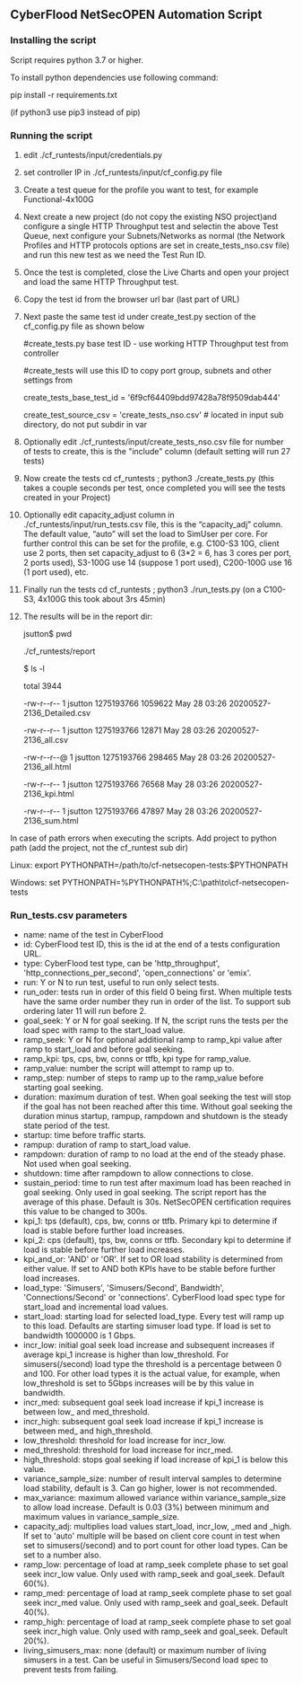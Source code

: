 ## CyberFlood NetSecOPEN Automation Script

### Installing the script
Script requires python 3.7 or higher.

To install python dependencies use following command:

pip install -r requirements.txt

(if python3 use pip3 instead of pip)

### Running the script
 1) edit ./cf_runtests/input/credentials.py
 
 2) set controller IP in ./cf_runtests/input/cf_config.py file
  
 3) Create a test queue for the profile you want to test, for example Functional-4x100G
  
 4) Next create a new project (do not copy the existing NSO project)and configure a single HTTP Throughput test and selectin the above Test Queue, next configure your Subnets/Networks as normal  (the Network Profiles and HTTP protocols options are set in create_tests_nso.csv file) and run this new test as we need the Test Run ID.
  
 5) Once the test is completed, close the Live Charts and open your project and load the same HTTP Throughput test.
  
 6) Copy the test id from the browser url bar (last part of URL)
 
 7) Next paste the same test id under create_test.py section of the cf_config.py file as shown below
 
    #create_tests.py base test ID - use working HTTP Throughput test from controller
   
    #create_tests will use this ID to copy port group, subnets and other settings from
   
    create_tests_base_test_id = '6f9cf64409bdd97428a78f9509dab444'
   
    create_test_source_csv = 'create_tests_nso.csv'  # located in input sub directory, do not put subdir in var
    
 8) Optionally edit ./cf_runtests/input/create_tests_nso.csv file for number of tests to create, this is the "include" column (default setting will run 27 tests)
 
 9) Now create the tests cd cf_runtests ; python3 ./create_tests.py (this takes a couple seconds per test, once completed you will see the tests created in your Project)
 
10) Optionally edit capacity_adjust column in ./cf_runtests/input/run_tests.csv file, this is the “capacity_adj” column. The default value, “auto” will set the load to SimUser per core. For further control this can be set for the profile, e.g. C100-S3 10G, client use 2 ports, then set capacity_adjust to 6 (3*2 = 6, has 3 cores per port, 2 ports used), S3-100G use 14 (suppose 1 port used), C200-100G use 16 (1 port used), etc.

11) Finally run the tests cd cf_runtests ; python3 ./run_tests.py (on a C100-S3, 4x100G this took about 3rs 45min)

12) The results will be in the report dir:

	jsutton$ pwd
	
	./cf_runtests/report
	
	$ ls -l
	
	total 3944
	
	-rw-r--r--  1 jsutton  1275193766  1059622 May 28 03:26 20200527-2136_Detailed.csv
	
	-rw-r--r--  1 jsutton  1275193766    12871 May 28 03:26 20200527-2136_all.csv
	
	-rw-r--r--@ 1 jsutton  1275193766   298465 May 28 03:26 20200527-2136_all.html
	
	-rw-r--r--  1 jsutton  1275193766    76568 May 28 03:26 20200527-2136_kpi.html
	
	-rw-r--r--  1 jsutton  1275193766    47897 May 28 03:26 20200527-2136_sum.html
	 


In case of path errors when executing the scripts.
Add project to python path (add the project, not the cf_runtest sub dir)

Linux: 
export PYTHONPATH=/path/to/cf-netsecopen-tests:$PYTHONPATH

Windows: 
set PYTHONPATH=%PYTHONPATH%;C:\path\to\cf-netsecopen-tests

### Run_tests.csv parameters

- name: name of the test in CyberFlood
- id: CyberFlood test ID, this is the id at the end of a tests configuration URL.
- type: CyberFlood test type, can be 'http_throughput', 'http_connections_per_second', 'open_connections' or 'emix'.
- run: Y or N to run test, useful to run only select tests.
- run_oder: tests run in order of this field 0 being first. When multiple tests have the same order number they run in order of the list. To support sub ordering later 11 will run before 2.
- goal_seek: Y or N for goal seeking. If N, the script runs the tests per the load spec with ramp to the start_load value.
- ramp_seek: Y or N for optional additional ramp to ramp_kpi value after ramp to start_load and before goal seeking.
- ramp_kpi: tps, cps, bw, conns or ttfb, kpi type for ramp_value.
- ramp_value: number the script will attempt to ramp up to.
- ramp_step: number of steps to ramp up to the ramp_value before starting goal seeking.
- duration: maximum duration of test. When goal seeking the test will stop if the goal has not been reached after this time. Without goal seeking the duration minus startup, rampup, rampdown and shutdown is the steady state period of the test.
- startup: time before traffic starts.
- rampup: duration of ramp to start_load value.
- rampdown: duration of ramp to no load at the end of the steady phase. Not used when goal seeking.
- shutdown: time after rampdown to allow connections to close.
- sustain_period: time to run test after maximum load has been reached in goal seeking. Only used in goal seeking. The script report has the average of this phase. Default is 30s. NetSecOPEN certification requires this value to be changed to 300s.
- kpi_1: tps (default), cps, bw, conns or ttfb. Primary kpi to determine if load is stable before further load increases.
- kpi_2: cps (default), tps, bw, conns or ttfb. Secondary kpi to determine if load is stable before further load increases.
- kpi_and_or: 'AND' or 'OR'. If set to OR load stability is determined from either value. If set to AND both KPIs have to be stable before further load increases.
- load_type: 'Simusers', 'Simusers/Second', Bandwidth', 'Connections/Second' or 'connections'. CyberFlood load spec type for start_load and incremental load values.
- start_load: starting load for selected load_type. Every test will ramp up to this load. Defaults are starting simuser load type. If load is set to bandwidth 1000000 is 1 Gbps.
- incr_low: initial goal seek load increase and subsequent increases if average kpi_1 increase is higher than low_threshold. For simusers(/second) load type the threshold is a percentage between 0 and 100. For other load types it is the actual value, for example, when low_threshold is set to 5Gbps increases will be by this value in bandwidth.
- incr_med: subsequent goal seek load increase if kpi_1 increase is between low_ and med_threshold.
- incr_high: subsequent goal seek load increase if kpi_1 increase is between med_ and high_threshold.
- low_threshold: threshold for load increase for incr_low.
- med_threshold: threshold for load increase for incr_med.
- high_threshold: stops goal seeking if load increase of kpi_1 is below this value.
- variance_sample_size: number of result interval samples to determine load stability, default is 3. Can go higher, lower is not recommended.
- max_variance: maximum allowed variance within variance_sample_size to allow load increase. Default is 0.03 (3%) between minimum and maximum values in variance_sample_size.
- capacity_adj: multiplies load values start_load, incr_low, _med and _high. If set to 'auto' multiple will be based on client core count in test when set to simusers(/second) and to port count for other load types. Can be set to a number also.
- ramp_low: percentage of load at ramp_seek complete phase to set goal seek incr_low value. Only used with ramp_seek and goal_seek. Default 60(%).
- ramp_med: percentage of load at ramp_seek complete phase to set goal seek incr_med value. Only used with ramp_seek and goal_seek. Default 40(%).
- ramp_high: percentage of load at ramp_seek complete phase to set goal seek incr_high value. Only used with ramp_seek and goal_seek. Default 20(%).
- living_simusers_max: none (default) or maximum number of living simusers in a test. Can be useful in Simusers/Second load spec to prevent tests from failing.


